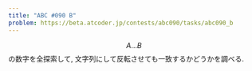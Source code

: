 ```yaml
---
title: "ABC #090 B"
problem: https://beta.atcoder.jp/contests/abc090/tasks/abc090_b
---
```

$$ A \dots B $$ の数字を全探索して, 文字列にして反転させても一致するかどうかを調べる.
